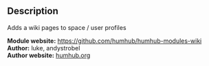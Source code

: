 ## Description

Adds a wiki pages to space / user profiles

__Module website:__ <https://github.com/humhub/humhub-modules-wiki>  
__Author:__ luke, andystrobel  
__Author website:__ [humhub.org](http://humhub.org)
